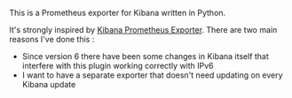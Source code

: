 This is a Prometheus exporter for Kibana written in Python.

It's strongly inspired by [Kibana Prometheus Exporter](https://github.com/pjhampton/kibana-prometheus-exporter). There are two main reasons I've done this :

* Since version 6 there have been some changes in Kibana itself that interfere with this plugin working correctly with IPv6
* I want to have a separate exporter that doesn't need updating on every Kibana update

